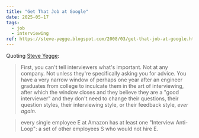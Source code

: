 ```yaml
---
title: "Get That Job at Google"
date: 2025-05-17
tags:
  - job
  - interviewing
ref: https://steve-yegge.blogspot.com/2008/03/get-that-job-at-google.html?m=1
---
```



Quoting [Steve Yegge](https://steve-yegge.blogspot.com/2008/03/get-that-job-at-google.html?m=1):

> First, you can't tell interviewers what's important. Not at any company. Not unless they're specifically asking you for advice. You have a very narrow window of perhaps one year after an engineer graduates from college to inculcate them in the art of interviewing, after which the window closes and they believe they are a &#34;good interviewer&#34; and they don't need to change their questions, their question styles, their interviewing style, or their feedback style, *ever again*.

> every single employee E at Amazon has at least one &#34;Interview Anti-Loop&#34;: a set of other employees S who would not hire E.